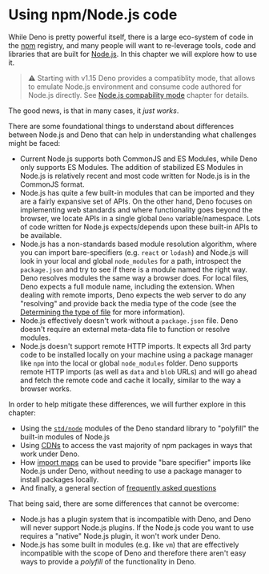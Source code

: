 # Using npm/Node.js code

While Deno is pretty powerful itself, there is a large eco-system of code in the
[npm](https://npmjs.com/) registry, and many people will want to re-leverage
tools, code and libraries that are built for [Node.js](https://nodejs.org/). In
this chapter we will explore how to use it.

> ⚠️ Starting with v1.15 Deno provides a compatiblity mode, that allows to
> emulate Node.js environment and consume code authored for Node.js directly.
> See [Node.js compability mode](./npm_nodejs/compatibility_mode.md) chapter for
> details.

The good news, is that in many cases, it _just works_.

There are some foundational things to understand about differences between
Node.js and Deno that can help in understanding what challenges might be faced:

- Current Node.js supports both CommonJS and ES Modules, while Deno only
  supports ES Modules. The addition of stabilized ES Modules in Node.js is
  relatively recent and most code written for Node.js is in the CommonJS format.
- Node.js has quite a few built-in modules that can be imported and they are a
  fairly expansive set of APIs. On the other hand, Deno focuses on implementing
  web standards and where functionality goes beyond the browser, we locate APIs
  in a single global `Deno` variable/namespace. Lots of code written for Node.js
  expects/depends upon these built-in APIs to be available.
- Node.js has a non-standards based module resolution algorithm, where you can
  import bare-specifiers (e.g. `react` or `lodash`) and Node.js will look in
  your local and global `node_modules` for a path, introspect the `package.json`
  and try to see if there is a module named the right way. Deno resolves modules
  the same way a browser does. For local files, Deno expects a full module name,
  including the extension. When dealing with remote imports, Deno expects the
  web server to do any "resolving" and provide back the media type of the code
  (see the
  [Determining the type of file](../typescript/overview.md#determining-the-type-of-file)
  for more information).
- Node.js effectively doesn't work without a `package.json` file. Deno doesn't
  require an external meta-data file to function or resolve modules.
- Node.js doesn't support remote HTTP imports. It expects all 3rd party code to
  be installed locally on your machine using a package manager like `npm` into
  the local or global `node_modules` folder. Deno supports remote HTTP imports
  (as well as `data` and `blob` URLs) and will go ahead and fetch the remote
  code and cache it locally, similar to the way a browser works.

In order to help mitigate these differences, we will further explore in this
chapter:

- Using the [`std/node`](./npm_nodejs/std_node.md) modules of the Deno standard
  library to "polyfill" the built-in modules of Node.js
- Using [CDNs](./npm_nodejs/cdns.md) to access the vast majority of npm packages
  in ways that work under Deno.
- How [import maps](./npm_nodejs/import_maps.md) can be used to provide "bare
  specifier" imports like Node.js under Deno, without needing to use a package
  manager to install packages locally.
- And finally, a general section of
  [frequently asked questions](./npm_nodejs/faqs.md)

That being said, there are some differences that cannot be overcome:

- Node.js has a plugin system that is incompatible with Deno, and Deno will
  never support Node.js plugins. If the Node.js code you want to use requires a
  "native" Node.js plugin, it won't work under Deno.
- Node.js has some built in modules (e.g. like `vm`) that are effectively
  incompatible with the scope of Deno and therefore there aren't easy ways to
  provide a _polyfill_ of the functionality in Deno.
